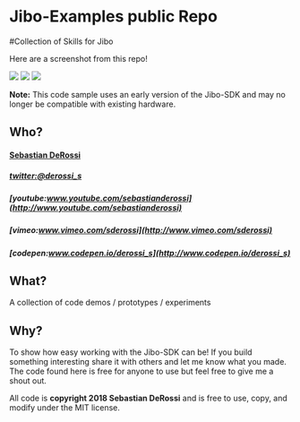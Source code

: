 # Jibo-Examples public Repo

#Collection of Skills for Jibo

Here are a screenshot from this repo!

![](https://rawgit.com/sebastianderossi/Jibo-Example/tree/master/SamplePlay/images/Behavior.png)
![](https://rawgit.com/sebastianderossi/Jibo-Example/tree/master/SamplePlay/images/Behavior-args.png)
![](https://rawgit.com/sebastianderossi/Jibo-Example/tree/master/SamplePlay/images/Switch-Case.png)

**Note:** This code sample uses an early version of the Jibo-SDK and may no longer be compatible with existing hardware. 

Who?
----------------
#### [Sebastian DeRossi](mailto:sebastian.derossi@gmail.com)

##### [twitter:@derossi_s](http://www.twitter.com/derossi_s)
##### [youtube:www.youtube.com/sebastianderossi](http://www.youtube.com/sebastianderossi)
##### [vimeo:www.vimeo.com/sderossi](http://www.vimeo.com/sderossi)
##### [codepen:www.codepen.io/derossi_s](http://www.codepen.io/derossi_s)

What?
----------------
A collection of code demos / prototypes / experiments

Why?
----------------
To show how easy working with the Jibo-SDK can be!
If you build something interesting share it with others and let me know what you made.
The code found here is free for anyone to use but feel free to give me a shout out.

All code is **copyright 2018 Sebastian DeRossi** and is free to use, copy, and modify under the MIT license.

